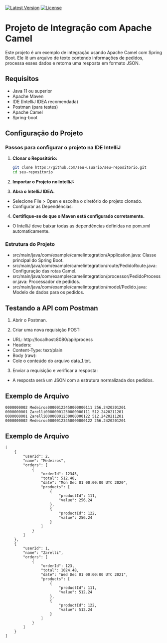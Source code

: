 
[![Latest Version](https://img.shields.io/github/v/release/alexjosesilva/vertical_logistica_apachecamel?include_prereleases)](https://github.com/alexjosesilva/vertical_logistica_apachecamel/releases/tag/0.5)
[![License](https://img.shields.io/github/license/alexjosesilva/vertical_logistica_apachecamel)]([https://github.com/seu-usuario/seu-repositorio/blob/master/LICENSE](https://github.com/alexjosesilva/vertical-logistica-java/blob/master/LICENSE))

# Projeto de Integração com Apache Camel

Este projeto é um exemplo de integração usando Apache Camel com Spring Boot. Ele lê um arquivo de texto contendo informações de pedidos, processa esses dados e retorna uma resposta em formato JSON.

## Requisitos

- Java 11 ou superior
- Apache Maven
- IDE (IntelliJ IDEA recomendada)
- Postman (para testes)
- Apache Camel
- Spring-boot

## Configuração do Projeto

### Passos para configurar o projeto na IDE IntelliJ

1. **Clonar o Repositório:**

   ```bash
   git clone https://github.com/seu-usuario/seu-repositorio.git
   cd seu-repositorio

2. **Importar o Projeto no IntelliJ:**

3. **Abra o IntelliJ IDEA.**
- Selecione File > Open e escolha o diretório do projeto clonado.
- Configurar as Dependências:

4. **Certifique-se de que o Maven está configurado corretamente.**
- O IntelliJ deve baixar todas as dependências definidas no pom.xml automaticamente.
### Estrutura do Projeto
- src/main/java/com/example/camelintegration/Application.java: Classe principal do Spring Boot.
- src/main/java/com/example/camelintegration/route/PedidoRoute.java: Configuração das rotas Camel.
- src/main/java/com/example/camelintegration/processor/PedidoProcessor.java: Processador de pedidos.
- src/main/java/com/example/camelintegration/model/Pedido.java: Modelo de dados para os pedidos.

## Testando a API com Postman

1. Abrir o Postman.

2. Criar uma nova requisição POST:

- URL: http://localhost:8080/api/process
- Headers:
- Content-Type: text/plain
- Body (raw):
- Cole o conteúdo do arquivo data_1.txt.
3. Enviar a requisição e verificar a resposta:

- A resposta será um JSON com a estrutura normalizada dos pedidos.

## Exemplo de Arquivo
```
0000000002 Medeiros00000123450000000111 256.2420201201
0000000001 Zarelli00000001230000000111 512.2420211201
0000000001 Zarelli00000001230000000122 512.2420211201
0000000002 Medeiros00000123450000000122 256.2420201201
```

## Exemplo de Arquivo
```
[
    {
        "userId": 2,
        "name": "Medeiros",
        "orders": [
            {
                "orderId": 12345,
                "total": 512.48,
                "date": "Mon Dec 01 00:00:00 UTC 2020",
                "products": [
                    {
                        "productId": 111,
                        "value": 256.24
                    },
                    {
                        "productId": 122,
                        "value": 256.24
                    }
                ]
            }
        ]
    },
    {
        "userId": 1,
        "name": "Zarelli",
        "orders": [
            {
                "orderId": 123,
                "total": 1024.48,
                "date": "Wed Dec 01 00:00:00 UTC 2021",
                "products": [
                    {
                        "productId": 111,
                        "value": 512.24
                    },
                    {
                        "productId": 122,
                        "value": 512.24
                    }
                ]
            }
        ]
    }
]
```
